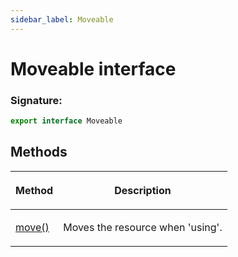 ```yaml
---
sidebar_label: Moveable
---
```


# Moveable interface

### Signature:

```typescript
export interface Moveable
```

## Methods

<table><thead><tr><th>

Method

</th><th>

Description

</th></tr></thead>
<tbody><tr><td>

<span id="move">[move()](./puppeteer.moveable.move.md)</span>

</td><td>

Moves the resource when 'using'.

</td></tr>
</tbody></table>

